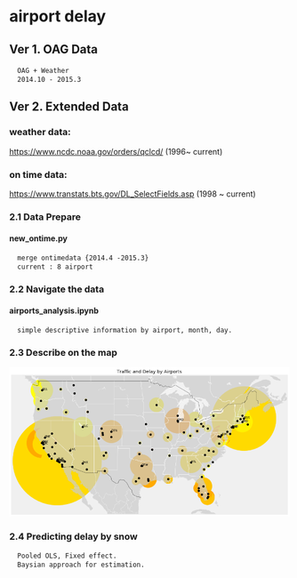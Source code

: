 # airport delay 

## Ver 1. OAG Data
      OAG + Weather
      2014.10 - 2015.3
 
## Ver 2. Extended Data
   
   ### weather data:
   https://www.ncdc.noaa.gov/orders/qclcd/
      (1996~ current)
   ### on time data:
   https://www.transtats.bts.gov/DL_SelectFields.asp
      (1998 ~ current)
  
### 2.1 Data Prepare 
   #### new_ontime.py
      merge ontimedata {2014.4 -2015.3}
      current : 8 airport
### 2.2 Navigate the data
   #### airports_analysis.ipynb
      simple descriptive information by airport, month, day.
### 2.3 Describe on the map
![alt text](https://github.com/jukwan/airport2017/blob/master/delay1.ex.png)
 
### 2.4 Predicting delay by snow
      Pooled OLS, Fixed effect.
      Baysian approach for estimation.
      




